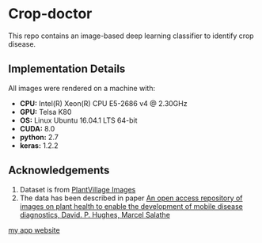 # Crop-doctor

This repo contains an image-based deep learning classifier to identify crop disease.


## Implementation Details
All images were rendered on a machine with:
* **CPU:** Intel(R) Xeon(R) CPU E5-2686 v4 @ 2.30GHz
* **GPU:** Telsa K80
* **OS:** Linux Ubuntu 16.04.1 LTS 64-bit
* **CUDA:** 8.0
* **python:** 2.7
* **keras:** 1.2.2


## Acknowledgements
1. Dataset is from [PlantVillage Images](https://www.plantvillage.org/en/plant_images)
1. The data has been described in paper [An open access repository of images on plant health to enable the development of mobile disease diagnostics, David. P. Hughes, Marcel Salathe](https://arxiv.org/abs/1511.08060)

[my app website](http://cropdoctor.herokuapp.com/index)
